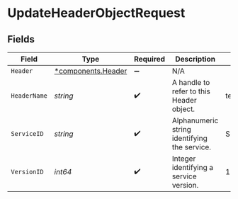 # UpdateHeaderObjectRequest


## Fields

| Field                                               | Type                                                | Required                                            | Description                                         | Example                                             |
| --------------------------------------------------- | --------------------------------------------------- | --------------------------------------------------- | --------------------------------------------------- | --------------------------------------------------- |
| `Header`                                            | [*components.Header](../../models/shared/header.md) | :heavy_minus_sign:                                  | N/A                                                 |                                                     |
| `HeaderName`                                        | *string*                                            | :heavy_check_mark:                                  | A handle to refer to this Header object.            | test-header                                         |
| `ServiceID`                                         | *string*                                            | :heavy_check_mark:                                  | Alphanumeric string identifying the service.        | SU1Z0isxPaozGVKXdv0eY                               |
| `VersionID`                                         | *int64*                                             | :heavy_check_mark:                                  | Integer identifying a service version.              | 1                                                   |